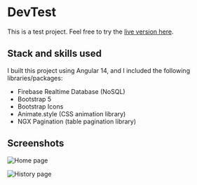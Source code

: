 # DevTest

This is a test project. Feel free to try the [live version here](https://devtest-bcampos.netlify.app/).

## Stack and skills used

I built this project using Angular 14, and I included the following libraries/packages:

+ Firebase Realtime Database (NoSQL)
+ Bootstrap 5
+ Bootstrap Icons
+ Animate.style (CSS animation library)
+ NGX Pagination (table pagination library)

## Screenshots

![Home page](https://devtest-bcampos.netlify.app/assets/home.png)

![History page](https://devtest-bcampos.netlify.app/assets/history.png)

